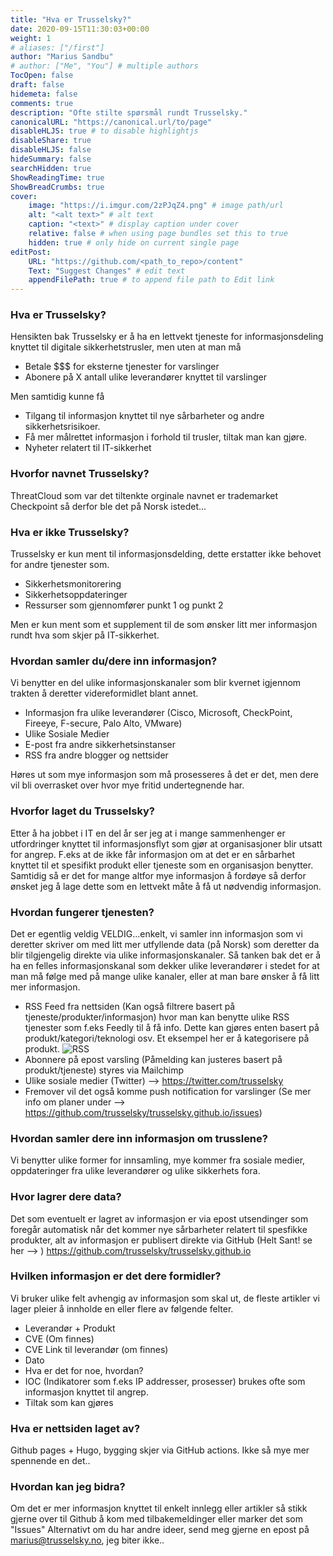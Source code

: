 ```yaml
---
title: "Hva er Trusselsky?"
date: 2020-09-15T11:30:03+00:00
weight: 1
# aliases: ["/first"]
author: "Marius Sandbu"
# author: ["Me", "You"] # multiple authors
TocOpen: false
draft: false
hidemeta: false
comments: true
description: "Ofte stilte spørsmål rundt Trusselsky."
canonicalURL: "https://canonical.url/to/page"
disableHLJS: true # to disable highlightjs
disableShare: true
disableHLJS: false
hideSummary: false
searchHidden: true
ShowReadingTime: true
ShowBreadCrumbs: true
cover:
    image: "https://i.imgur.com/2zPJqZ4.png" # image path/url
    alt: "<alt text>" # alt text
    caption: "<text>" # display caption under cover
    relative: false # when using page bundles set this to true
    hidden: true # only hide on current single page
editPost:
    URL: "https://github.com/<path_to_repo>/content"
    Text: "Suggest Changes" # edit text
    appendFilePath: true # to append file path to Edit link
---
```

### Hva er Trusselsky? ###
Hensikten bak Trusselsky er å ha en lettvekt tjeneste for informasjonsdeling knyttet til digitale sikkerhetstrusler, men uten at man må
* Betale $$$ for eksterne tjenester for varslinger
* Abonere på X antall ulike leverandører knyttet til varslinger

Men samtidig kunne få
* Tilgang til informasjon knyttet til nye sårbarheter og andre sikkerhetsrisikoer.
* Få mer målrettet informasjon i forhold til trusler, tiltak man kan gjøre.
* Nyheter relatert til IT-sikkerhet

### Hvorfor navnet Trusselsky? ###
ThreatCloud som var det tiltenkte orginale navnet er trademarket Checkpoint så derfor ble det på Norsk istedet... 

### Hva er ikke Trusselsky? ###
Trusselsky er kun ment til informasjonsdelding, dette erstatter ikke behovet for andre tjenester som. 
* Sikkerhetsmonitorering
* Sikkerhetsoppdateringer
* Ressurser som gjennomfører punkt 1 og punkt 2

Men er kun ment som et supplement til de som ønsker litt mer informasjon rundt hva som skjer på IT-sikkerhet. 

### Hvordan samler du/dere inn informasjon? ###
Vi benytter en del ulike informasjonskanaler som blir kvernet igjennom trakten å deretter videreformidlet blant annet. 
* Informasjon fra ulike leverandører (Cisco, Microsoft, CheckPoint, Fireeye, F-secure, Palo Alto, VMware)
* Ulike Sosiale Medier
* E-post fra andre sikkerhetsinstanser
* RSS fra andre blogger og nettsider

Høres ut som mye informasjon som må prosesseres å det er det, men dere vil bli overrasket over hvor mye fritid undertegnende har. 

### Hvorfor laget du Trusselsky? ###
Etter å ha jobbet i IT en del år ser jeg at i mange sammenhenger er utfordringer knyttet til informasjonsflyt som gjør at organisasjoner blir utsatt for angrep.
F.eks at de ikke får informasjon om at det er en sårbarhet knyttet til et spesifikt produkt eller tjeneste som en organisasjon benytter. Samtidig så er det for mange altfor mye informasjon å fordøye så derfor ønsket jeg å lage dette som en lettvekt måte å få ut nødvendig informasjon. 

### Hvordan fungerer tjenesten? ###
Det er egentlig veldig VELDIG...enkelt, vi samler inn informasjon som vi deretter skriver om med litt mer utfyllende data (på Norsk) som deretter da blir tilgjengelig direkte via ulike informasjonskanaler. Så tanken bak det er å ha en felles informasjonskanal som dekker ulike leverandører i stedet for at man må følge med på mange ulike kanaler, eller at man bare ønsker å få litt mer informasjon.

* RSS Feed fra nettsiden (Kan også filtrere basert på tjeneste/produkter/informasjon) hvor man kan benytte ulike RSS tjenester som f.eks Feedly til å få info. Dette kan gjøres enten basert på produkt/kategori/teknologi osv. Et eksempel her er å kategorisere på produkt. ![RSS](https://i.imgur.com/ePezLVh.png)
* Abonnere på epost varsling (Påmelding kan justeres basert på produkt/tjeneste) styres via Mailchimp
* Ulike sosiale medier (Twitter) --> https://twitter.com/trusselsky
* Fremover vil det også komme push notification for varslinger (Se mer info om planer under --> https://github.com/trusselsky/trusselsky.github.io/issues)

### Hvordan samler dere inn informasjon om trusslene? ###
Vi benytter ulike former for innsamling, mye kommer fra sosiale medier, oppdateringer fra ulike leverandører og ulike sikkerhets fora.  

### Hvor lagrer dere data? ###
Det som eventuelt er lagret av informasjon er via epost utsendinger som foregår automatisk når det kommer nye sårbarheter relatert til spesfikke produkter, alt av informasjon er publisert direkte via GitHub (Helt Sant! se her --> ) https://github.com/trusselsky/trusselsky.github.io

### Hvilken informasjon er det dere formidler? ###
Vi bruker ulike felt avhengig av informasjon som skal ut, de fleste artikler vi lager pleier å innholde en eller flere av følgende felter. 
* Leverandør + Produkt
* CVE (Om finnes)
* CVE Link til leverandør (om finnes)
* Dato
* Hva er det for noe, hvordan?
* IOC (Indikatorer som f.eks IP addresser, prosesser) brukes ofte som informasjon knyttet til angrep. 
* Tiltak som kan gjøres

### Hva er nettsiden laget av? ###
Github pages + Hugo, bygging skjer via GitHub actions. Ikke så mye mer spennende en det..

### Hvordan kan jeg bidra? ###
Om det er mer informasjon knyttet til enkelt innlegg eller artikler så stikk gjerne over til Github å kom med tilbakemeldinger eller marker det som "Issues" 
Alternativt om du har andre ideer, send meg gjerne en epost på marius@trusselsky.no, jeg biter ikke.. 
